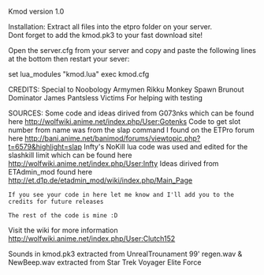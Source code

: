 Kmod version 1.0

Installation:
Extract all files into the etpro folder on your server.  
Dont forget to add the kmod.pk3 to your fast download site!
	
Open the server.cfg from your server and copy and paste
the following lines at the bottom then restart your sever:

set lua_modules "kmod.lua"
exec kmod.cfg

CREDITS:
	Special to
		Noobology
		Armymen
		Rikku
		Monkey Spawn
		Brunout
		Dominator
		James
		Pantsless Victims
	For helping with testing

SOURCES:
	Some code and ideas dirived from G073nks which can be found here
		http://wolfwiki.anime.net/index.php/User:Gotenks
	Code to get slot number from name was from the slap command I found on the ETPro forum here 
		http://bani.anime.net/banimod/forums/viewtopic.php?t=6579&highlight=slap
	Infty's NoKill lua code was used and edited for the slashkill limit which can be found here
		http://wolfwiki.anime.net/index.php/User:Infty
	Ideas dirived from ETAdmin_mod found here
		http://et.d1p.de/etadmin_mod/wiki/index.php/Main_Page

	If you see your code in here let me know and I'll add you to the credits for future releases

	The rest of the code is mine :D



Visit the wiki for more information
http://wolfwiki.anime.net/index.php/User:Clutch152

Sounds in kmod.pk3 extracted from UnrealTrounament 99'
regen.wav & NewBeep.wav extracted from Star Trek Voyager Elite Force